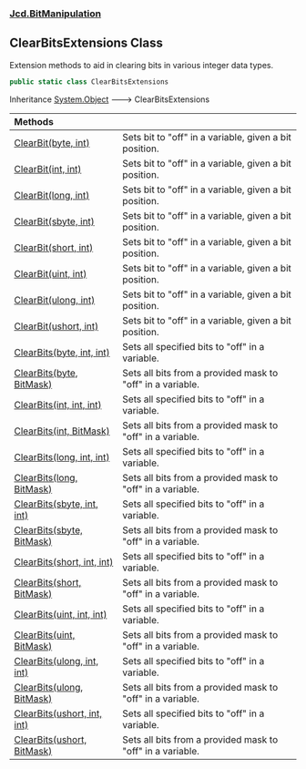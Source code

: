 ### [Jcd.BitManipulation](Jcd_BitManipulation.md 'Jcd.BitManipulation')
## ClearBitsExtensions Class
Extension methods to aid in clearing bits in various integer data types.  
```csharp
public static class ClearBitsExtensions
```

Inheritance [System.Object](https://docs.microsoft.com/en-us/dotnet/api/System.Object 'System.Object') &#129106; ClearBitsExtensions  

| Methods | |
| :--- | :--- |
| [ClearBit(byte, int)](Jcd_BitManipulation_ClearBitsExtensions_ClearBit(byte_int).md 'Jcd.BitManipulation.ClearBitsExtensions.ClearBit(byte, int)') | Sets bit to "off" in a variable, given a bit position.<br/> |
| [ClearBit(int, int)](Jcd_BitManipulation_ClearBitsExtensions_ClearBit(int_int).md 'Jcd.BitManipulation.ClearBitsExtensions.ClearBit(int, int)') | Sets bit to "off" in a variable, given a bit position.<br/> |
| [ClearBit(long, int)](Jcd_BitManipulation_ClearBitsExtensions_ClearBit(long_int).md 'Jcd.BitManipulation.ClearBitsExtensions.ClearBit(long, int)') | Sets bit to "off" in a variable, given a bit position.<br/> |
| [ClearBit(sbyte, int)](Jcd_BitManipulation_ClearBitsExtensions_ClearBit(sbyte_int).md 'Jcd.BitManipulation.ClearBitsExtensions.ClearBit(sbyte, int)') | Sets bit to "off" in a variable, given a bit position.<br/> |
| [ClearBit(short, int)](Jcd_BitManipulation_ClearBitsExtensions_ClearBit(short_int).md 'Jcd.BitManipulation.ClearBitsExtensions.ClearBit(short, int)') | Sets bit to "off" in a variable, given a bit position.<br/> |
| [ClearBit(uint, int)](Jcd_BitManipulation_ClearBitsExtensions_ClearBit(uint_int).md 'Jcd.BitManipulation.ClearBitsExtensions.ClearBit(uint, int)') | Sets bit to "off" in a variable, given a bit position.<br/> |
| [ClearBit(ulong, int)](Jcd_BitManipulation_ClearBitsExtensions_ClearBit(ulong_int).md 'Jcd.BitManipulation.ClearBitsExtensions.ClearBit(ulong, int)') | Sets bit to "off" in a variable, given a bit position.<br/> |
| [ClearBit(ushort, int)](Jcd_BitManipulation_ClearBitsExtensions_ClearBit(ushort_int).md 'Jcd.BitManipulation.ClearBitsExtensions.ClearBit(ushort, int)') | Sets bit to "off" in a variable, given a bit position.<br/> |
| [ClearBits(byte, int, int)](Jcd_BitManipulation_ClearBitsExtensions_ClearBits(byte_int_int).md 'Jcd.BitManipulation.ClearBitsExtensions.ClearBits(byte, int, int)') | Sets all specified bits to "off" in a variable. <br/> |
| [ClearBits(byte, BitMask)](Jcd_BitManipulation_ClearBitsExtensions_ClearBits(byte_Jcd_BitManipulation_BitMask).md 'Jcd.BitManipulation.ClearBitsExtensions.ClearBits(byte, Jcd.BitManipulation.BitMask)') | Sets all bits from a provided mask to "off" in a variable. <br/> |
| [ClearBits(int, int, int)](Jcd_BitManipulation_ClearBitsExtensions_ClearBits(int_int_int).md 'Jcd.BitManipulation.ClearBitsExtensions.ClearBits(int, int, int)') | Sets all specified bits to "off" in a variable. <br/> |
| [ClearBits(int, BitMask)](Jcd_BitManipulation_ClearBitsExtensions_ClearBits(int_Jcd_BitManipulation_BitMask).md 'Jcd.BitManipulation.ClearBitsExtensions.ClearBits(int, Jcd.BitManipulation.BitMask)') | Sets all bits from a provided mask to "off" in a variable. <br/> |
| [ClearBits(long, int, int)](Jcd_BitManipulation_ClearBitsExtensions_ClearBits(long_int_int).md 'Jcd.BitManipulation.ClearBitsExtensions.ClearBits(long, int, int)') | Sets all specified bits to "off" in a variable. <br/> |
| [ClearBits(long, BitMask)](Jcd_BitManipulation_ClearBitsExtensions_ClearBits(long_Jcd_BitManipulation_BitMask).md 'Jcd.BitManipulation.ClearBitsExtensions.ClearBits(long, Jcd.BitManipulation.BitMask)') | Sets all bits from a provided mask to "off" in a variable. <br/> |
| [ClearBits(sbyte, int, int)](Jcd_BitManipulation_ClearBitsExtensions_ClearBits(sbyte_int_int).md 'Jcd.BitManipulation.ClearBitsExtensions.ClearBits(sbyte, int, int)') | Sets all specified bits to "off" in a variable. <br/> |
| [ClearBits(sbyte, BitMask)](Jcd_BitManipulation_ClearBitsExtensions_ClearBits(sbyte_Jcd_BitManipulation_BitMask).md 'Jcd.BitManipulation.ClearBitsExtensions.ClearBits(sbyte, Jcd.BitManipulation.BitMask)') | Sets all bits from a provided mask to "off" in a variable. <br/> |
| [ClearBits(short, int, int)](Jcd_BitManipulation_ClearBitsExtensions_ClearBits(short_int_int).md 'Jcd.BitManipulation.ClearBitsExtensions.ClearBits(short, int, int)') | Sets all specified bits to "off" in a variable. <br/> |
| [ClearBits(short, BitMask)](Jcd_BitManipulation_ClearBitsExtensions_ClearBits(short_Jcd_BitManipulation_BitMask).md 'Jcd.BitManipulation.ClearBitsExtensions.ClearBits(short, Jcd.BitManipulation.BitMask)') | Sets all bits from a provided mask to "off" in a variable. <br/> |
| [ClearBits(uint, int, int)](Jcd_BitManipulation_ClearBitsExtensions_ClearBits(uint_int_int).md 'Jcd.BitManipulation.ClearBitsExtensions.ClearBits(uint, int, int)') | Sets all specified bits to "off" in a variable. <br/> |
| [ClearBits(uint, BitMask)](Jcd_BitManipulation_ClearBitsExtensions_ClearBits(uint_Jcd_BitManipulation_BitMask).md 'Jcd.BitManipulation.ClearBitsExtensions.ClearBits(uint, Jcd.BitManipulation.BitMask)') | Sets all bits from a provided mask to "off" in a variable. <br/> |
| [ClearBits(ulong, int, int)](Jcd_BitManipulation_ClearBitsExtensions_ClearBits(ulong_int_int).md 'Jcd.BitManipulation.ClearBitsExtensions.ClearBits(ulong, int, int)') | Sets all specified bits to "off" in a variable. <br/> |
| [ClearBits(ulong, BitMask)](Jcd_BitManipulation_ClearBitsExtensions_ClearBits(ulong_Jcd_BitManipulation_BitMask).md 'Jcd.BitManipulation.ClearBitsExtensions.ClearBits(ulong, Jcd.BitManipulation.BitMask)') | Sets all bits from a provided mask to "off" in a variable. <br/> |
| [ClearBits(ushort, int, int)](Jcd_BitManipulation_ClearBitsExtensions_ClearBits(ushort_int_int).md 'Jcd.BitManipulation.ClearBitsExtensions.ClearBits(ushort, int, int)') | Sets all specified bits to "off" in a variable. <br/> |
| [ClearBits(ushort, BitMask)](Jcd_BitManipulation_ClearBitsExtensions_ClearBits(ushort_Jcd_BitManipulation_BitMask).md 'Jcd.BitManipulation.ClearBitsExtensions.ClearBits(ushort, Jcd.BitManipulation.BitMask)') | Sets all bits from a provided mask to "off" in a variable. <br/> |
